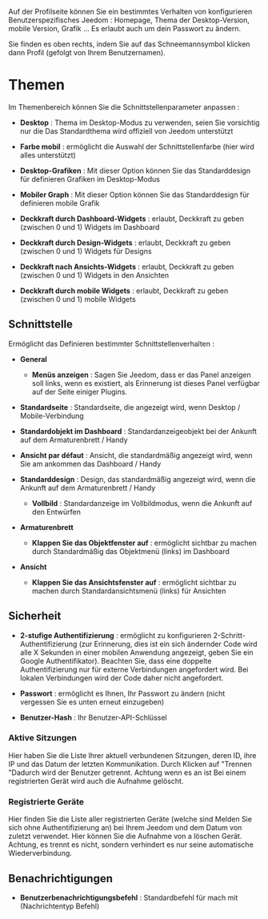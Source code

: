 Auf der Profilseite können Sie ein bestimmtes Verhalten von konfigurieren
Benutzerspezifisches Jeedom : Homepage, Thema der
Desktop-Version, mobile Version, Grafik ... Es erlaubt
auch um dein Passwort zu ändern.

Sie finden es oben rechts, indem Sie auf das Schneemannsymbol klicken
dann Profil (gefolgt von Ihrem Benutzernamen).

Themen 
======

Im Themenbereich können Sie die Schnittstellenparameter anpassen :

-   **Desktop** : Thema im Desktop-Modus zu verwenden, seien Sie vorsichtig nur die
    Das Standardthema wird offiziell von Jeedom unterstützt

-   **Farbe mobil** : ermöglicht die Auswahl der Schnittstellenfarbe
    (hier wird alles unterstützt)

-   **Desktop-Grafiken** : Mit dieser Option können Sie das Standarddesign für definieren
    Grafiken im Desktop-Modus

-   **Mobiler Graph** : Mit dieser Option können Sie das Standarddesign für definieren
    mobile Grafik

-   **Deckkraft durch Dashboard-Widgets** : erlaubt, Deckkraft zu geben
    (zwischen 0 und 1) Widgets im Dashboard

-   **Deckkraft durch Design-Widgets** : erlaubt, Deckkraft zu geben
    (zwischen 0 und 1) Widgets für Designs

-   **Deckkraft nach Ansichts-Widgets** : erlaubt, Deckkraft zu geben (zwischen
    0 und 1) Widgets in den Ansichten

-   **Deckkraft durch mobile Widgets** : erlaubt, Deckkraft zu geben
    (zwischen 0 und 1) mobile Widgets

Schnittstelle 
---------

Ermöglicht das Definieren bestimmter Schnittstellenverhalten :

-   **General**

    -   **Menüs anzeigen** : Sagen Sie Jeedom, dass er das Panel anzeigen soll
        links, wenn es existiert, als Erinnerung ist dieses Panel
        verfügbar auf der Seite einiger Plugins.

-   **Standardseite** : Standardseite, die angezeigt wird, wenn
    Desktop / Mobile-Verbindung

-   **Standardobjekt im Dashboard** : Standardanzeigeobjekt
    bei der Ankunft auf dem Armaturenbrett / Handy

-   **Ansicht par défaut** : Ansicht, die standardmäßig angezeigt wird, wenn Sie am ankommen
    das Dashboard / Handy

-   **Standarddesign** : Design, das standardmäßig angezeigt wird, wenn
    die Ankunft auf dem Armaturenbrett / Handy

    -   **Vollbild** : Standardanzeige im Vollbildmodus, wenn
        die Ankunft auf den Entwürfen
        
-   **Armaturenbrett**

    -   **Klappen Sie das Objektfenster auf** : ermöglicht sichtbar zu machen durch
        Standardmäßig das Objektmenü (links) im Dashboard

-   **Ansicht**

    -   **Klappen Sie das Ansichtsfenster auf** : ermöglicht sichtbar zu machen durch
        Standardansichtsmenü (links) für Ansichten

Sicherheit 
--------

-   **2-stufige Authentifizierung** : ermöglicht zu konfigurieren
    2-Schritt-Authentifizierung (zur Erinnerung, dies ist ein sich ändernder Code
    wird alle X Sekunden in einer mobilen Anwendung angezeigt, geben Sie ein
    Google Authentifikator). Beachten Sie, dass eine doppelte Authentifizierung nur für externe Verbindungen angefordert wird. Bei lokalen Verbindungen wird der Code daher nicht angefordert.

-   **Passwort** : ermöglicht es Ihnen, Ihr Passwort zu ändern (nicht
    vergessen Sie es unten erneut einzugeben)

-   **Benutzer-Hash** : Ihr Benutzer-API-Schlüssel

### Aktive Sitzungen 

Hier haben Sie die Liste Ihrer aktuell verbundenen Sitzungen, deren ID,
ihre IP und das Datum der letzten Kommunikation. Durch Klicken auf
"Trennen "Dadurch wird der Benutzer getrennt. Achtung wenn es an ist
Bei einem registrierten Gerät wird auch die Aufnahme gelöscht.

### Registrierte Geräte 

Hier finden Sie die Liste aller registrierten Geräte (welche sind
Melden Sie sich ohne Authentifizierung an) bei Ihrem Jeedom und dem Datum von
zuletzt verwendet. Hier können Sie die Aufnahme von a löschen
Gerät. Achtung, es trennt es nicht, sondern verhindert es nur
seine automatische Wiederverbindung.

Benachrichtigungen 
-------------

-   **Benutzerbenachrichtigungsbefehl** : Standardbefehl für
    mach mit (Nachrichtentyp Befehl)


